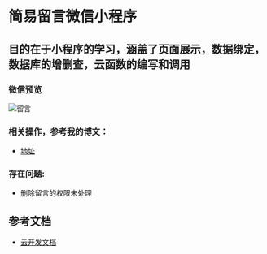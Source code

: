 # 简易留言微信小程序

## 目的在于小程序的学习，涵盖了页面展示，数据绑定，数据库的增删查，云函数的编写和调用

### 微信预览

![留言](https://www.cnblogs.com/images/cnblogs_com/famine/1445073/o_gh_25b2f1b6bcd7_430.jpg)

### 相关操作，参考我的博文：

- [地址](https://www.cnblogs.com/famine/p/10716787.html)

### 存在问题:

- 删除留言的权限未处理

## 参考文档

- [云开发文档](https://developers.weixin.qq.com/miniprogram/dev/wxcloud/basis/getting-started.html)

